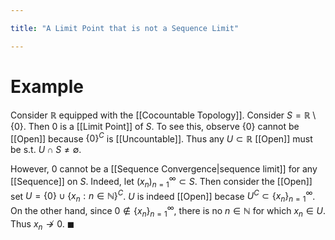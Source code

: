 ```yaml
---

title: "A Limit Point that is not a Sequence Limit"

---
```

# Example
Consider $\mathbb{R}$ equipped with the [[Cocountable Topology]]. Consider $S = \mathbb{R} \setminus \{0\}$. Then $0$ is a [[Limit Point]] of $S$. To see this, observe $\{0\}$ cannot be [[Open]] because $\{0\}^{C}$ is [[Uncountable]]. Thus any $U \subset \mathbb{R}$ [[Open]] must be s.t. $U \cap S \neq \emptyset$.

However, $0$ cannot be a [[Sequence Convergence|sequence limit]] for any [[Sequence]] on $S$. Indeed, let $({x}_{n})_{n=1}^{\infty} \subset S$. Then consider the [[Open]] set $U = \{0\} \cup \{x_n: n \in \mathbb{N}\}^{C}$. $U$ is indeed [[Open]] becase $U^{C} \subset \{x_n\}_{n=1}^{\infty}$. On the other hand, since $0 \not\in \{x_n\}_{n=1}^{\infty}$, there is no $n \in \mathbb{N}$ for which $x_{n} \in U$. Thus $x_{n} \not\to 0$. $\blacksquare$